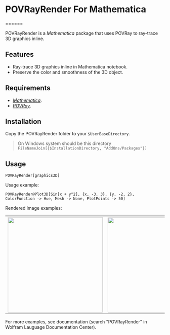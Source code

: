 # POVRayRender For Mathematica
======

POVRayRender is a *Mathematica* package that uses POVRay to ray-trace 3D graphics inline.

Features
--------

* Ray-trace 3D graphics inline in Mathematica notebook.
* Preserve the color and smoothness of the 3D object.

Requirements
------------

* [*Mathematica*][mma].
* [*POVRay*][povray].

Installation
------------

Copy the POVRayRender folder to your `$UserBaseDirectory`. 

> On Windows system should be this directory ```FileNameJoin[{$InstallationDirectory, "AddOns/Packages"}]```


Usage
-----

`POVRayRender[graphics3D]`

Usage example:

`POVRayRender@Plot3D[Sin[x + y^2], {x, -3, 3}, {y, -2, 2}, ColorFunction -> Hue, Mesh -> None, PlotPoints -> 50]`

Rendered image examples:


<table border="0">
  <tr>
    <th><img src="http://i.imgur.com/viskRMw.png" height="300"/></th>
    <th><img src="http://i.imgur.com/2riqmTx.png" height="300"/></th>
    <th><img src="http://i.imgur.com/0UPD116.png" height="300"/></th>
  </tr>
</table>


For more examples, see documentation (search "POVRayRender" in Wolfram Lauguage Documentation Center).

[mma]:http://www.wolfram.com/mathematica/
[povray]:http://www.povray.org/
